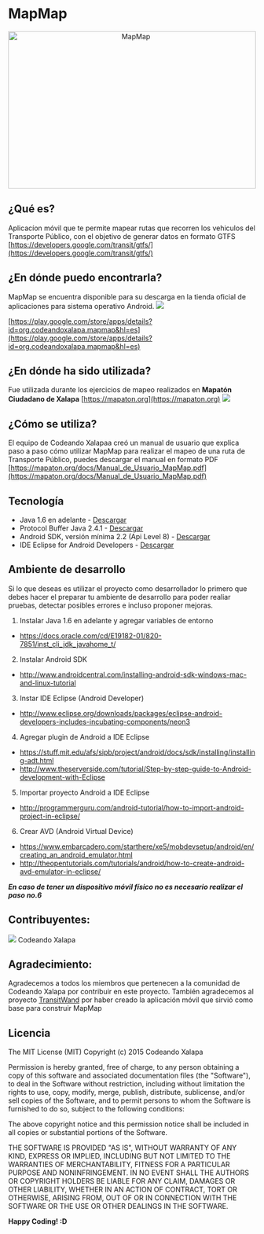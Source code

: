 # MapMap
<p align="center">
  <img src="https://mapaton.org/images/app-mapmap-readme.png" width="100%" height="320px" title="MapMap"/>
</p>

## ¿Qué es?
Aplicacíon móvil que te permite mapear rutas que recorren los vehiculos del Transporte Público, con el objetivo de generar datos en formato GTFS
[https://developers.google.com/transit/gtfs/](https://developers.google.com/transit/gtfs/) 

## ¿En dónde puedo encontrarla?
MapMap se encuentra disponible para su descarga en la tienda oficial de aplicaciones para sistema operativo Android.
[![](https://mapaton.org/images/google-play-store-readme.png)](https://play.google.com/store/apps/details?id=org.codeandoxalapa.mapmap&hl=es)

[https://play.google.com/store/apps/details?id=org.codeandoxalapa.mapmap&hl=es](https://play.google.com/store/apps/details?id=org.codeandoxalapa.mapmap&hl=es)

## ¿En dónde ha sido utilizada?
Fue utilizada durante los ejercicios de mapeo realizados en **Mapatón Ciudadano de Xalapa** [https://mapaton.org](https://mapaton.org) 
[![](https://mapaton.org/images/logo-readme.png)](https://mapaton.org)

## ¿Cómo se utiliza?
El equipo de Codeando Xalapaa creó un manual de usuario que explica paso a paso cómo utilizar MapMap para realizar el mapeo de una ruta de Transporte Público, puedes descargar el manual en formato PDF
[https://mapaton.org/docs/Manual_de_Usuario_MapMap.pdf](https://mapaton.org/docs/Manual_de_Usuario_MapMap.pdf) 

## Tecnología
* Java 1.6 en adelante - [Descargar](http://www.oracle.com/technetwork/es/java/javase/downloads/index.html)
* Protocol Buffer Java 2.4.1 - [Descargar](https://github.com/google/protobuf/releases/tag/v2.4.1) 
* Android SDK, versión mínima 2.2 (Api Level 8) - [Descargar](https://developer.android.com/studio/index.html)
* IDE Eclipse for Android Developers - [Descargar](http://www.eclipse.org/downloads/packages/eclipse-android-developers-includes-incubating-components/neon3) 

## Ambiente de desarrollo
Si lo que deseas es utilizar el proyecto como desarrollador lo primero que debes hacer el preparar tu ambiente de desarrollo para poder realiar pruebas, detectar posibles errores e incluso proponer mejoras.

1. Instalar Java 1.6 en adelante y agregar variables de entorno
  * https://docs.oracle.com/cd/E19182-01/820-7851/inst_cli_jdk_javahome_t/
2. Instalar Android SDK
  * http://www.androidcentral.com/installing-android-sdk-windows-mac-and-linux-tutorial
3. Instar IDE Eclipse (Android Developer)
  * http://www.eclipse.org/downloads/packages/eclipse-android-developers-includes-incubating-components/neon3
4. Agregar plugin de Android a IDE Eclipse
  * https://stuff.mit.edu/afs/sipb/project/android/docs/sdk/installing/installing-adt.html
  * http://www.theserverside.com/tutorial/Step-by-step-guide-to-Android-development-with-Eclipse
5. Importar proyecto Android a IDE Eclipse
  * http://programmerguru.com/android-tutorial/how-to-import-android-project-in-eclipse/
6. Crear AVD (Android Virtual Device)
  * https://www.embarcadero.com/starthere/xe5/mobdevsetup/android/en/creating_an_android_emulator.html
  * http://theopentutorials.com/tutorials/android/how-to-create-android-avd-emulator-in-eclipse/

_**En caso de tener un dispositivo móvil físico no es necesario realizar el paso no.6**_

## Contribuyentes:
[![](https://mapaton.org/images/small-logo-codeandoxalapa-readme.png)](https://github.com/codeandoxalapa) Codeando Xalapa

## Agradecimiento:
Agradecemos a todos los miembros que pertenecen a la comunidad de Codeando Xalapa por contribuir en este proyecto. También agradecemos al proyecto [TransitWand](https://github.com/conveyal/transit-wand) por haber creado la aplicación móvil que sirvió como base para construir MapMap

## Licencia
The MIT License (MIT)
Copyright (c) 2015 Codeando Xalapa

Permission is hereby granted, free of charge, to any person obtaining a copy of this software and associated documentation files (the "Software"), to deal in the Software without restriction, including without limitation the rights to use, copy, modify, merge, publish, distribute, sublicense, and/or sell copies of the Software, and to permit persons to whom the Software is furnished to do so, subject to the following conditions:

The above copyright notice and this permission notice shall be included in all copies or substantial portions of the Software.

THE SOFTWARE IS PROVIDED "AS IS", WITHOUT WARRANTY OF ANY KIND, EXPRESS OR IMPLIED, INCLUDING BUT NOT LIMITED TO THE WARRANTIES OF MERCHANTABILITY, FITNESS FOR A PARTICULAR PURPOSE AND NONINFRINGEMENT. IN NO EVENT SHALL THE AUTHORS OR COPYRIGHT HOLDERS BE LIABLE FOR ANY CLAIM, DAMAGES OR OTHER LIABILITY, WHETHER IN AN ACTION OF CONTRACT, TORT OR OTHERWISE, ARISING FROM, OUT OF OR IN CONNECTION WITH THE SOFTWARE OR THE USE OR OTHER DEALINGS IN THE SOFTWARE.

**Happy Coding! :D**
